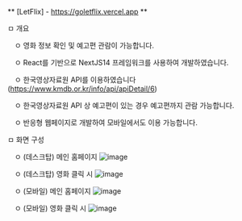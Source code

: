** [LetFlix] - https://goletflix.vercel.app **

ㅁ 개요  

　ㅇ 영화 정보 확인 및 예고편 관람이 가능합니다.
 
　ㅇ React를 기반으로 NextJS14 프레임워크를 사용하여 개발하였습니다.

　ㅇ 한국영상자료원 API를 이용하였습니다 (https://www.kmdb.or.kr/info/api/apiDetail/6)

　ㅇ 한국영상자료원 API 상 예고편이 있는 경우 예고편까지 관람 가능합니다.

　ㅇ 반응형 웹페이지로 개발하여 모바일에서도 이용 가능합니다.
  
ㅁ 화면 구성

　ㅇ (데스크탑) 메인 홈페이지
![image](https://github.com/doitjustgo/LetFlix/assets/24933367/9738a739-29e9-4b74-9907-bc15036df058)

　ㅇ (데스크탑) 영화 클릭 시
![image](https://github.com/doitjustgo/LetFlix/assets/24933367/56209337-5b91-449e-9b87-a2d36d5c9508)

　ㅇ (모바일) 메인 홈페이지
![image](https://github.com/doitjustgo/LetFlix/assets/24933367/f9cf1843-2580-4f8e-8a21-b95dcf24f65c)

　ㅇ (모바일) 영화 클릭 시
 ![image](https://github.com/doitjustgo/LetFlix/assets/24933367/58b81be8-1921-4ef0-a530-c8d0b27351e0)
